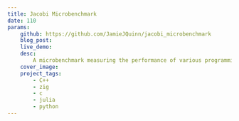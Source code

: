 ```yaml
---
title: Jacobi Microbenchmark
date: 110
params:
    github: https://github.com/JamieJQuinn/jacobi_microbenchmark
    blog_post: 
    live_demo: 
    desc:
        A microbenchmark measuring the performance of various programming languages and parallelisation strategies by solving a matrix-free linear system using an iterative Jacobi method. Essentially solves the diffusion equation. Zig and C are bloody fast.
    cover_image:
    project_tags:
        - C++
        - zig
        - c
        - julia
        - python
---
```

